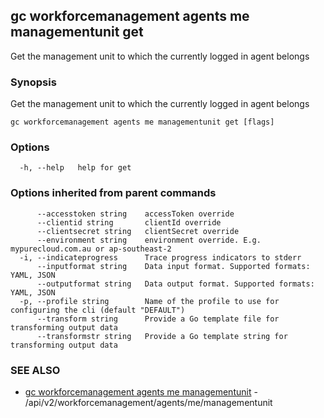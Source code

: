 ## gc workforcemanagement agents me managementunit get

Get the management unit to which the currently logged in agent belongs

### Synopsis

Get the management unit to which the currently logged in agent belongs

```
gc workforcemanagement agents me managementunit get [flags]
```

### Options

```
  -h, --help   help for get
```

### Options inherited from parent commands

```
      --accesstoken string    accessToken override
      --clientid string       clientId override
      --clientsecret string   clientSecret override
      --environment string    environment override. E.g. mypurecloud.com.au or ap-southeast-2
  -i, --indicateprogress      Trace progress indicators to stderr
      --inputformat string    Data input format. Supported formats: YAML, JSON
      --outputformat string   Data output format. Supported formats: YAML, JSON
  -p, --profile string        Name of the profile to use for configuring the cli (default "DEFAULT")
      --transform string      Provide a Go template file for transforming output data
      --transformstr string   Provide a Go template string for transforming output data
```

### SEE ALSO

* [gc workforcemanagement agents me managementunit](gc_workforcemanagement_agents_me_managementunit.html)	 - /api/v2/workforcemanagement/agents/me/managementunit


